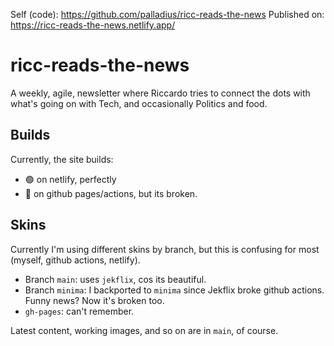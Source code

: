 Self (code): https://github.com/palladius/ricc-reads-the-news
Published on: https://ricc-reads-the-news.netlify.app/

# ricc-reads-the-news

A weekly, agile, newsletter where Riccardo tries to connect the dots with what's going on with Tech, and occasionally Politics and food.

## Builds

Currently, the site builds:

* 🟢 on netlify, perfectly
* 🔴 on github pages/actions, but its broken.

## Skins

Currently I'm using different skins by branch, but this is confusing for most (myself, github actions, netlify).

* Branch `main`: uses `jekflix`, cos its beautiful.
* Branch  `minima`: I backported to `minima` since Jekflix broke github actions. Funny news? Now it's broken too.
* `gh-pages`: can't remember.

Latest content, working images, and so on are in `main`, of course.
